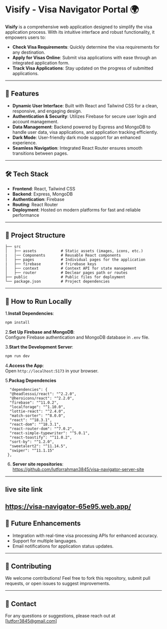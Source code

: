 # Visify - Visa Navigator Portal 🌍

**Visify** is a comprehensive web application designed to simplify the visa application process. With its intuitive interface and robust functionality, it empowers users to:

- **Check Visa Requirements**: Quickly determine the visa requirements for any destination.
- **Apply for Visas Online**: Submit visa applications with ease through an integrated application form.
- **Track Visa Applications**: Stay updated on the progress of submitted applications.

---

## 🚀 Features

- **Dynamic User Interface**: Built with React and Tailwind CSS for a clean, responsive, and engaging design.
- **Authentication & Security**: Utilizes Firebase for secure user login and account management.
- **Data Management**: Backend powered by Express and MongoDB to handle user data, visa applications, and application tracking efficiently.
- **Dark Mode**: User-friendly dark mode support for an enhanced experience.
- **Seamless Navigation**: Integrated React Router ensures smooth transitions between pages.

---

## 🛠️ Tech Stack

- **Frontend**: React, Tailwind CSS
- **Backend**: Express, MongoDB
- **Authentication**: Firebase
- **Routing**: React Router
- **Deployment**: Hosted on modern platforms for fast and reliable performance

---

## 📂 Project Structure

```plaintext
├── src
│   ├── assets           # Static assets (images, icons, etc.) 
|   |── Components       # Reusable React components
│   ├── pages            # Individual pages for the application
|   ├── firebase         # frirebase keys
│   ├── context          # Context API for state management
│   ├── router           # Declear pages path or routes
├── public               # Public files for deployment
└── package.json         # Project dependencies
```

---

## 🌟 How to Run Locally

1.**Install Dependencies**:  
   ```bash
   npm install
   ```

2.**Set Up Firebase and MongoDB**:  
   Configure Firebase authentication and MongoDB database in `.env` file.

3.**Start the Development Server**:  
   ```bash
   npm run dev
   ```
4.**Access the App**:  
   Open `http://localhost:5173` in your browser.
   
 5.**Packag Dependencies**
  ```
    "dependencies": {
    "@headlessui/react": "^2.2.0",
    "@heroicons/react": "^2.2.0",
    "firebase": "^11.0.2",
    "localforage": "^1.10.0",
    "lottie-react": "^2.4.0",
    "match-sorter": "^8.0.0",
    "react": "^18.3.1",
    "react-dom": "^18.3.1",
    "react-router-dom": "^7.0.2",
    "react-simple-typewriter": "^5.0.1",
    "react-toastify": "^11.0.2",
    "sort-by": "^1.2.0",
    "sweetalert2": "^11.14.5",
    "swiper": "^11.1.15"
   },
  ```

6. **Server site repositories**:  
    https://github.com/lutforrahman3845/visa-navigator-server-site
---
## live site link 
https://visa-navigator-65e95.web.app/
---

## 📝 Future Enhancements

- Integration with real-time visa processing APIs for enhanced accuracy.
- Support for multiple languages.
- Email notifications for application status updates.

---

## 🤝 Contributing

We welcome contributions! Feel free to fork this repository, submit pull requests, or open issues to suggest improvements.

---


## 📧 Contact

For any questions or suggestions, please reach out at [lutforr3845@gmail.com]

